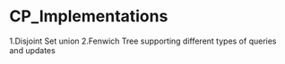 # CP_Implementations 
1.Disjoint Set union
2.Fenwich Tree supporting different types of queries and updates
